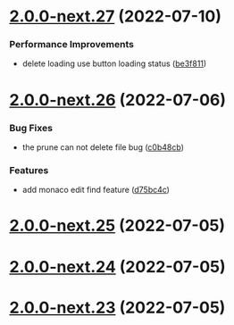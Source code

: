 # [2.0.0-next.27](https://github.com/likun7981/hlink/compare/app@2.0.0-next.26...app@2.0.0-next.27) (2022-07-10)

### Performance Improvements

- delete loading use button loading status ([be3f811](https://github.com/likun7981/hlink/commit/be3f8110ef6867e58a15696c58ecace7df9ddce8))

# [2.0.0-next.26](https://github.com/likun7981/hlink/compare/app@2.0.0-next.25...app@2.0.0-next.26) (2022-07-06)

### Bug Fixes

- the prune can not delete file bug ([c0b48cb](https://github.com/likun7981/hlink/commit/c0b48cb9a061edcf9b492b585f7c06d71522f193))

### Features

- add monaco edit find feature ([d75bc4c](https://github.com/likun7981/hlink/commit/d75bc4cbd4c4e722ff454d19e41f1df07c4546d0))

# [2.0.0-next.25](https://github.com/likun7981/hlink/compare/app@2.0.0-next.24...app@2.0.0-next.25) (2022-07-05)

# [2.0.0-next.24](https://github.com/likun7981/hlink/compare/app@2.0.0-next.23...app@2.0.0-next.24) (2022-07-05)

# [2.0.0-next.23](https://github.com/likun7981/hlink/compare/app@2.0.0-next.22...app@2.0.0-next.23) (2022-07-05)
